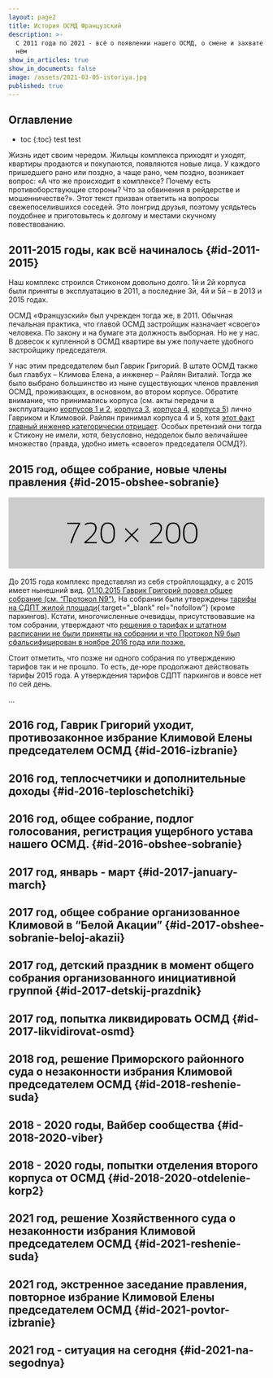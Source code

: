 ```yaml
---
layout: page2
title: История ОСМД Французский
description: >-
  С 2011 года по 2021 - всё о появлении нашего ОСМД, о смене и захвате власти в
  нём
show_in_articles: true
show_in_documents: false
image: /assets/2021-03-05-istoriya.jpg
published: true
---
```


## Оглавление
* toc
{:toc}
test test

Жизнь идет своим чередом. Жильцы комплекса приходят и уходят, квартиры продаются и покупаются, появляются новые лица. У каждого пришедшего рано или поздно, а чаще рано, чем поздно, возникает вопрос: «А что же происходит в комплексе? Почему есть противоборствующие стороны? Что за обвинения в рейдерстве и мошенничестве?». Этот текст призван ответить на вопросы свежепоселившихся соседей. Это лонгрид друзья, поэтому усядьтесь поудобнее и приготовьтесь к долгому и местами скучному повествованию.

## 2011-2015 годы, как всё начиналось {#id-2011-2015}

Наш комплекс строился Стиконом довольно долго. 1й и 2й корпуса были приняты в эксплуатацию в 2011, а последние 3й, 4й и 5й – в 2013 и 2015 годах. 

ОСМД «Французский» был учрежден тогда же, в 2011. Обычная печальная практика, что главой ОСМД застройщик назначает «своего» человека. По закону и на бумаге эта должность выборная. Но не у нас. В довесок к купленной в ОСМД квартире вы уже получаете удобного застройщику председателя.

У нас этим председателем был Гаврик Григорий. В штате ОСМД также был главбух – Климова Елена, а инженер – Райлян Виталий. Тогда же было выбрано большинство из ныне существующих членов правления ОСМД, проживающих, в основном, во втором корпусе. Обратите внимание, что принимались корпуса (см. акты передачи в эксплуатацию [корпусов 1 и 2](/assets/2011-10-06-akt-peredachi-v-ekspl-korp-1-2.pdf), [корпуса 3](/assets/2015-07-23-akt-peredachi-v-ekspl-korp-3.pdf), [корпуса 4](/assets/2013-09-06-akt-peredachi-v-ekspl-korp-4.pdf), [корпуса 5](/assets/2015-04-09-akt-peredachi-v-ekspl-korp-5.pdf)) лично Гавриком и Климовой. Райлян принимал корпуса 4 и 5, хотя [этот факт главный инженер категорически отрицает](/assets/2021-04-06-railyan-citata-yellow.jpg). Особых претензий они тогда к Стикону не имели, хотя, безусловно, недоделок было величайшее множество (правда, удобно иметь «своего» председателя ОСМД?).


## 2015 год, общее собрание, новые члены правления {#id-2015-obshee-sobranie}

<img src="/assets/720x200.png" loading="lazy" alt="текст сообщающий о чем эта картинка" width="720">

До 2015 года комплекс представлял из себя стройплощадку, а с 2015 имеет нынешний вид. [01.10.2015 Гаврик Григорий провел общее собрание (см. “Протокол N9”)](/assets/2015-10-01-obshee-sobranie-protocol.pdf),  На собрании были утверждены [тарифы на СДПТ жилой площади](https://osmd.ucoz.ua/10005.jpg){:target="_blank" rel="nofollow"} (кроме паркингов). 
Кстати, многочисленные очевидцы, присутствовавшие на том собрании, утверждают что [решения о тарифах и штатном расписании не были приняты на собрании и что Протокол N9 был сфальсифицирован в ноябре 2016 года или позже.](/assets/2015-10-01-obshee-sobranie-analiz.pdf)

Стоит отметить, что позже ни одного собрания по утверждению тарифов так и не прошло. То есть, де-юре продолжают действовать тарифы 2015 года. А утверждения тарифов СДПТ паркингов и вовсе нет по сей день.


...

## 2016 год, Гаврик Григорий уходит, противозаконное избрание Климовой Елены председателем ОСМД {#id-2016-izbranie}


## 2016 год, теплосчетчики и дополнительные доходы {#id-2016-teploschetchiki}


## 2016 год, общее собрание, подлог голосования, регистрация ущербного устава нашего ОСМД. {#id-2016-obshee-sobranie}

## 2017 год, январь - март {#id-2017-january-march}

## 2017 год, общее собрание организованное Климовой в “Белой Акации” {#id-2017-obshee-sobranie-beloj-akazii}

## 2017 год, детский праздник в момент общего собрания организованного инициативной группой {#id-2017-detskij-prazdnik}

## 2017 год, попытка ликвидировать ОСМД {#id-2017-likvidirovat-osmd}

## 2018 год, решение Приморского районного суда о незаконности избрания Климовой председателем ОСМД {#id-2018-reshenie-suda}

## 2018 - 2020 годы, Вайбер сообщества {#id-2018-2020-viber}

## 2018 - 2020 годы, попытки отделения второго корпуса от ОСМД {#id-2018-2020-otdelenie-korp2}

## 2021 год, решение Хозяйственного суда о незаконности избрания Климовой председателем ОСМД {#id-2021-reshenie-suda}

## 2021 год, экстренное заседание правления, повторное избрание Климовой Елены председателем ОСМД {#id-2021-povtor-izbranie}

## 2021 год - ситуация на сегодня {#id-2021-na-segodnya}
